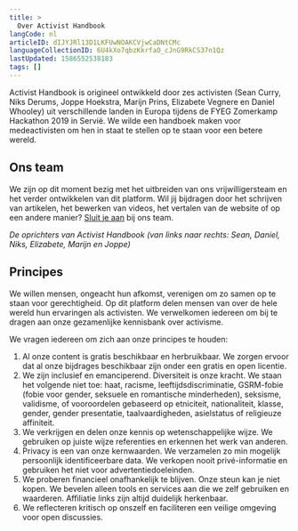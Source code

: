 ```yaml
---
title: >
  Over Activist Handbook
langCode: nl
articleID: dIJYJRl13D1LKFUwNOAKCVjwCaDNtCMc
languageCollectionID: 6U4kXo7qbzKkrfaO_cJnG9RkCS37n1Qz
lastUpdated: 1586552538183
tags: []
---
```


Activist Handbook is origineel ontwikkeld door zes activisten (Sean Curry, Niks Derums, Joppe Hoekstra, Marijn Prins, Elizabete Vegnere en Daniel Whooley) uit verschillende landen in Europa tijdens de FYEG Zomerkamp Hackathon 2019 in Servië. We wilde een handboek maken voor medeactivisten om hen in staat te stellen op te staan voor een betere wereld.

## Ons team

We zijn op dit moment bezig met het uitbreiden van ons vrijwilligersteam en het verder ontwikkelen van dit platform. Wil jij bijdragen door het schrijven van artikelen, het bewerken van videos, het vertalen van de website of op een andere manier? [Sluit je aan](//join) bij ons team.

<div><figcaption><i>De oprichters van Activist Handbook (van links naar rechts: Sean, Daniel, Niks, Elizabete, Marijn en Joppe)</i></figcaption></div>

## Principes

We willen mensen, ongeacht hun afkomst, verenigen om zo samen op te staan voor gerechtigheid. Op dit platform delen mensen van over de hele wereld hun ervaringen als activisten. We verwelkomen iedereen om bij te dragen aan onze gezamenlijke kennisbank over activisme.

We vragen iedereen om zich aan onze principes te houden:

1.  Al onze content is gratis beschikbaar en herbruikbaar. We zorgen ervoor dat al onze bijdrages beschikbaar zijn onder een gratis en open licentie.
2.  We zijn inclusief en emanciperend. Diversiteit is onze kracht. We staan het volgende niet toe: haat, racisme, leeftijdsdiscriminatie, GSRM-fobie (fobie voor gender, seksuele en romantische minderheden), seksisme, validisme, of vooroordelen gebaseerd op etniciteit, nationaliteit, klasse, gender, gender presentatie, taalvaardigheden, asielstatus of religieuze affiniteit.
3.  We verkrijgen en delen onze kennis op wetenschappelijke wijze. We gebruiken op juiste wijze referenties en erkennen het werk van anderen.
4.  Privacy is een van onze kernwaarden. We verzamelen zo min mogelijk persoonlijk identificeerbare data. We verkopen nooit privé-informatie en gebruiken het niet voor advertentiedoeleinden.
5.  We proberen financieel onafhankelijk te blijven. Onze steun kan je niet kopen. We bevelen alleen tools en services aan die we zelf gebruiken en waarderen. Affiliatie links zijn altijd duidelijk herkenbaar.
6.  We reflecteren kritisch op onszelf en faciliteren een veilige omgeving voor open discussies.